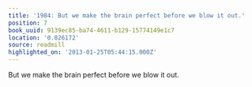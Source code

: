```yaml
---
title: '1984: But we make the brain perfect before we blow it out.'
position: 7
book_uuid: 9139ec85-ba74-4611-b129-15774149e1c7
location: '0.826172'
source: readmill
highlighted_on: '2013-01-25T05:44:15.000Z'
---
```


But we make the brain perfect before we blow it out.